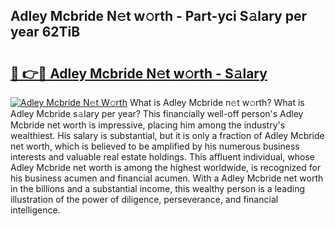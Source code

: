 ## Adley Mcbride N𝚎t w𝚘rth - Part-yci S𝚊lary per year 62TiB

# <h2><a href="http://gc01jr2.nevu.top/?p=Adley+Mcbride">🔗 👉🔴 Adley Mcbride N𝚎t w𝚘rth - S𝚊lary</a></h2>

[![Adley Mcbride N𝚎t W𝚘rth](https://i.imgur.com/Oavwk0R.jpeg)](http://gc01jr2.nevu.top/?p=Adley+Mcbride)
What is Adley Mcbride n𝚎t w𝚘rth? What is Adley Mcbride s𝚊lary per year?
This financially well-off person's Adley Mcbride net worth is impressive, placing him among the industry's wealthiest. His salary is substantial, but it is only a fraction of Adley Mcbride net worth, which is believed to be amplified by his numerous business interests and valuable real estate holdings. This affluent individual, whose Adley Mcbride net worth is among the highest worldwide, is recognized for his business acumen and financial acumen. With a Adley Mcbride net worth in the billions and a substantial income, this wealthy person is a leading illustration of the power of diligence, perseverance, and financial intelligence.
